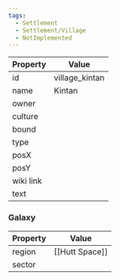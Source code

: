 ```yaml
---
tags:
  - Settlement
  - Settlement/Village
  - NotImplemented
---
```


| Property  | Value          |
| --------- | -------------- |
| id        | village_kintan |
| name      | Kintan         |
| owner     |                |
| culture   |                |
| bound     |                |
| type      |                |
| posX      |                |
| posY      |                |
| wiki link |                |
| text      |                |

### Galaxy
| Property | Value          |
| -------- | -------------- |
| region   | [[Hutt Space]] |
| sector   |                |
